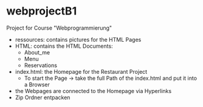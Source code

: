 # webprojectB1
Project for Course "Webprogrammierung" 

- ressources: contains pictures for the HTML Pages
- HTML: contains the HTML Documents:
  - About_me
  - Menu
  - Reservations
- index.html: the Homepage for the Restaurant Project
  - To start the Page -> take the full Path of the index.html and put it into a Browser
- the Webpages are connected to the Homepage via Hyperlinks
- Zip Ordner entpacken
